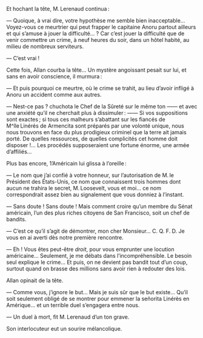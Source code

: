Et hochant la tête, M. Lerenaud continua :

— Quoique, à vrai dire, votre hypothèse me semble bien inacceptable…
Voyez-vous ce meurtrier qui peut frapper le capitaine Anoru partout ailleurs
et qui s’amuse à jouer la difficulté… ? Car c’est jouer la difficulté que de
venir commettre un crime, à neuf heures du soir, dans un hôtel habité, au milieu de nombreux serviteurs.

— C’est vrai !

Cette fois, Allan courba la tête… Un mystère angoissant pesait sur lui, et sans en avoir conscience, il murmura :

— Et puis pourquoi ce meurtre, où le crime se trahit, au lieu d’avoir infligé à Anoru un accident comme aux autres.

— Nest-ce pas ? chuchota le Chef de la Sûreté sur le même ton —— et avec une
anxiété qu’il ne cherchait plus à dissimuler : —— Si vos suppositions sont exactes ; si tous ces malheurs s’abattant sur les fiancés de M^lle Linérés de Armencita sont préparés par une volonté unique, nous nous trouvons en face du plus prodigieux criminel que la terre ait jamais porté. De quelles ressources, de quelles complicités cet homme doit disposer !… Les procédés supposeraient une fortune énorme, une armée d’affiliés…

Plus bas encore, 1’Américain lui glissa à l’oreille :

— Le nom que j’ai confié à votre honneur, sur l’autorisation de M. le
Président des États-Unis, ce nom que connaissent trois hommes dont aucun
ne trahira le secret, M. Loosevelt, vous et moi… ce nom correspondrait
assez bien au signalement que vous donniez à l’instant.

— Sans doute ! Sans doute ! Mais comment croire qu’un membre du Sénat américain, l’un des plus riches citoyens de San Francisco, soit un chef de bandits.

— C’est ce qu’il s’agit de démontrer, mon cher Monsieur… C. Q. F. D. Je
vous en ai averti dès notre première rencontre.

— Eh ! Vous êtes peut-être _droit_, pour vous emprunter une locution 
américaine… Seulement, je me débats dans l’incompréhensible. Le besoin seul
explique le crime… Et puis, on ne devient pas bandit tout d’un coup,
surtout quand on brasse des millions sans avoir rien à redouter des lois.

Allan opinait de la tête.

— Comme vous, j’ignore le but… Mais je suis sûr que le but existe… Qu’il soit seulement obligé de se montrer pour emmener la señorita Linérès en Amérique… et un terrible duel s’engagera entre nous.

— Un duel à mort, fit M. Lerenaud d’un ton grave.

Son interlocuteur eut un sourire mélancolique.
